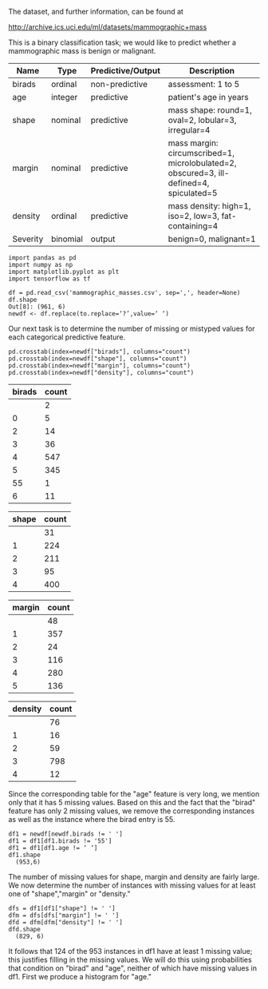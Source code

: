 
The dataset, and further information, can be found at

http://archive.ics.uci.edu/ml/datasets/mammographic+mass

This is a binary classification task; we would like to predict whether a mammographic mass is benign or malignant. 


| Name | Type | Predictive/Output | Description | 
| ---- | ----- | ------- | ------- |
| birads | ordinal | non-predictive |  assessment: 1 to 5 |
| age | integer | predictive | patient's age in years |
| shape | nominal | predictive | mass shape: round=1, oval=2, lobular=3, irregular=4 | 
| margin | nominal | predictive | mass margin: circumscribed=1, microlobulated=2, obscured=3, ill-defined=4, spiculated=5 |
| density | ordinal | predictive | mass density: high=1, iso=2, low=3, fat-containing=4 |
| Severity | binomial | output | benign=0, malignant=1 |

```````````
import pandas as pd
import numpy as np
import matplotlib.pyplot as plt
import tensorflow as tf
```````````

```````````
df = pd.read_csv('mammographic_masses.csv', sep=',', header=None)
df.shape
Out[8]: (961, 6)
newdf <- df.replace(to.replace=‘?’,value=‘ ‘)
```````````
Our next task is to determine the number of missing or mistyped values for each categorical predictive feature. 
`````````
pd.crosstab(index=newdf["birads"], columns="count")
pd.crosstab(index=newdf["shape"], columns="count")
pd.crosstab(index=newdf["margin"], columns="count")
pd.crosstab(index=newdf["density"], columns="count")
`````````

|birads|count|      
|------|-----|    
|      |  2 |       
|0   |        5|    
|2   |       14|
|3   |       36|
|4   |      547|
|5   |      345|
|55  |        1|
|6   |       11|

|shape|count|
|-----|-----|
|     |   31|
|1    |  224|
|2    |  211|
|3    |  95 |
|4    | 400 |

|margin|count|    
|------|-----|
|      | 48  |
|1     | 357|
|2      |    24|
|3      |   116|
|4      |   280|
|5      |   136|

|density|count|       
|-------|-----|
|       |  76 |
|1      |  16 |
|2      |  59 |
|3      | 798 |
|4      | 12  |

Since the corresponding table for the "age" feature is very long, we mention only that it has 5 missing values.  Based on this and the fact that the "birad" feature has only 2 missing values, we remove the corresponding instances as well as the instance where the birad entry is 55.
````````
df1 = newdf[newdf.birads != ' ']
df1 = df1[df1.birads != '55']
df1 = df1[df1.age != ‘ ‘] 
df1.shape
  (953,6)
````````
The number of missing values for shape, margin and density are fairly large.  We now determine the number of instances with missing values for at least one of "shape","margin" or "density."
````````
dfs = df1[df1["shape"] != ' ']
dfm = dfs[dfs["margin"] != ' ']
dfd = dfm[dfm["density"] != ' ']
dfd.shape
  (829, 6)
````````
It follows that 124 of the 953 instances in df1 have at least 1 missing value; this justifies filling in the missing values.  We will do this using probabilities that condition on "birad" and "age", neither of which have missing values in df1.  First we produce a histogram for "age."

          



